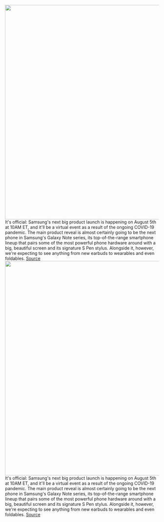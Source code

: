<img src='https://cdn.vox-cdn.com/thumbor/zM8THOGkfFt-Bm4FyKCytTeBRmc=/0x0:720x473/1200x800/filters:focal(303x180:417x294)/cdn.vox-cdn.com/uploads/chorus_image/image/67056399/s20__1_.5.jpg' width='700px' /><br/>
It's official: Samsung's next big product launch is happening on August 5th at 10AM ET, and it'll be a virtual event as a result of the ongoing COVID-19 pandemic. The main product reveal is almost certainly going to be the next phone in Samsung's Galaxy Note series, its top-of-the-range smartphone lineup that pairs some of the most powerful phone hardware around with a big, beautiful screen and its signature S Pen stylus. Alongside it, however, we're expecting to see anything from new earbuds to wearables and even foldables.
<a href='https://www.theverge.com/21323952/samsung-galaxy-note-20-unpacked-z-flip-rumors-leaks-news'> Source <a/><img src='https://cdn.vox-cdn.com/thumbor/zM8THOGkfFt-Bm4FyKCytTeBRmc=/0x0:720x473/1200x800/filters:focal(303x180:417x294)/cdn.vox-cdn.com/uploads/chorus_image/image/67056399/s20__1_.5.jpg' width='700px' /><br/>
It's official: Samsung's next big product launch is happening on August 5th at 10AM ET, and it'll be a virtual event as a result of the ongoing COVID-19 pandemic. The main product reveal is almost certainly going to be the next phone in Samsung's Galaxy Note series, its top-of-the-range smartphone lineup that pairs some of the most powerful phone hardware around with a big, beautiful screen and its signature S Pen stylus. Alongside it, however, we're expecting to see anything from new earbuds to wearables and even foldables.
<a href='https://www.theverge.com/21323952/samsung-galaxy-note-20-unpacked-z-flip-rumors-leaks-news'> Source <a/>